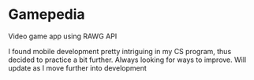 # Gamepedia
Video game app using RAWG API

I found mobile development pretty intriguing in my CS program, thus decided to practice a bit further. Always looking for ways to improve. 
Will update as I move further into development
